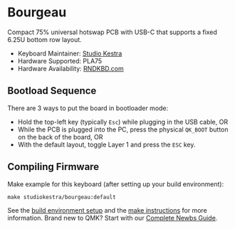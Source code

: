 # Bourgeau

Compact 75% universal hotswap PCB with USB-C that supports a fixed 6.25U bottom row layout.

* Keyboard Maintainer: [Studio Kestra](https://github.com/studiokestra/)
* Hardware Supported: PLA75
* Hardware Availability: [RNDKBD.com](https://rndkbd.com/)

## Bootload Sequence

There are 3 ways to put the board in bootloader mode:

- Hold the top-left key (typically `Esc`) while plugging in the USB cable, OR
- While the PCB is plugged into the PC, press the physical `QK_BOOT` button on the back of the board, OR
- With the default layout, toggle Layer 1 and press the `ESC` key.

## Compiling Firmware

Make example for this keyboard (after setting up your build environment):

    make studiokestra/bourgeau:default

See the [build environment setup](https://docs.qmk.fm/#/getting_started_build_tools) and the [make instructions](https://docs.qmk.fm/#/getting_started_make_guide) for more information. Brand new to QMK? Start with our [Complete Newbs Guide](https://docs.qmk.fm/#/newbs).
